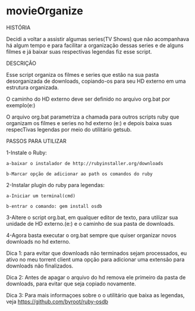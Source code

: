 # movieOrganize

HISTÓRIA

Decidi a voltar a assistir algumas series(TV Shows) que não acompanhava há algum tempo e para facilitar a organização dessas series e de alguns filmes e já baixar suas respectivas legendas fiz esse script.

DESCRIÇÃO

Esse script organiza os filmes e series que estão na sua pasta desorganizada de downloads, copiando-os para seu HD externo em uma estrutura organizada.

O caminho do HD externo deve ser definido no arquivo org.bat por exemplo(e:\)

O arquivo org.bat parametriza a chamada para outros scripts ruby que organizam os filmes e series no hd externo (e:\) e depois baixa suas respecTivas legendas por meio do utilitário getsub.

PASSOS PARA UTILIZAR

1-Instale o Ruby:

    a-baixar o instalador de http://rubyinstaller.org/downloads
 
    b-Marcar opção de adicionar ao path os comandos do ruby
 
2-Instalar plugin do ruby para legendas:

    a-Iniciar um terminal(cmd)

    b-entrar o comando: gem install osdb

3-Altere o script org.bat, em qualquer editor de texto, para utilizar sua unidade de HD externo.(e:\) e o caminho de sua pasta de downloads.

4-Agora basta executar o org.bat sempre que quiser organizar novos downloads no hd externo.

Dica 1: para evitar que downloads não terminados sejam processados, eu ativo no meu torrent client uma opção para adicionar uma extensão para downloads não finalizados.

Dica 2: Antes de apagar o arquivo do hd remova ele primeiro da pasta de downloads, para evitar que seja copiado novamente.

Dica 3: Para mais informaçoes sobre o o utilitário que baixa as legendas, veja https://github.com/byroot/ruby-osdb

